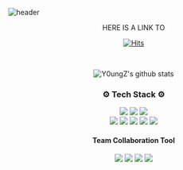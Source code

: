<!--
**yusun31/yusun31** is a ✨ _special_ ✨ repository because its `README.md` (this file) appears on your GitHub profile.

Here are some ideas to get you started:

- 🔭 I’m currently working on ...
- 🌱 I’m currently learning ...
- 👯 I’m looking to collaborate on ...
- 🤔 I’m looking for help with ...
- 💬 Ask me about ...
- 📫 How to reach me: ...
- 😄 Pronouns: ...
- ⚡ Fun fact: ...
-->


![header](https://capsule-render.vercel.app/api?type=transparent&height=100&section=header&text=Hello!%20I'm%20Y0ungZ.&fontSize=45&fontColor=ffa040&animation=fadeIn)

<div align="center">
  
  <p>HERE IS A LINK TO</p>
  
[![Hits](https://hits.seeyoufarm.com/api/count/incr/badge.svg?url=https%3A%2F%2Fgithub.com%2FY0ungZ&count_bg=%233178C6&title_bg=%23F4F6FF&icon=&icon_color=%23E7E7E7&title=%F0%9F%91%80&edge_flat=false)](https://hits.seeyoufarm.com)
  
  <br />
  
![Y0ungZ's github stats](https://github-readme-stats.vercel.app/api?username=yusun31&show_icons=true&theme=tokyonight)

  
    
  ### ⚙ Tech Stack ⚙ 
  
  <div>
  <img src="https://img.shields.io/badge/JavaScript-F7DF1E?style=flat-square&logo=JavaScript&logoColor=black"/></a>
    <img src="https://img.shields.io/badge/TypeScript-3178C6?style=flat-square&logo=TypeScript&logoColor=white"/></a>
   <img src="https://img.shields.io/badge/Java-007396?style=flat-square&logo=Java&logoColor=white"/></a> <br />
            <img src="https://img.shields.io/badge/HTML5-E34F26?style=flat-square&logo=HTML5&logoColor=white"/></a>
           <img src="https://img.shields.io/badge/CSS3-1572B6?style=flat-square&logo=CSS3&logoColor=white"/></a>
    <img src="https://img.shields.io/badge/React-61DAFB?style=flat-square&logo=React&logoColor=black"/></a>
        <img src="https://img.shields.io/badge/Redux-764ABC?style=flat-square&logo=Redux&logoColor=white"/></a>
        <img src="https://img.shields.io/badge/MobX-FF7102?style=flat-square&logo=MobX&logoColor=white"/></a> <br />
  </div>
  
  #### Team Collaboration Tool
  
  <div>
   <img src="https://img.shields.io/badge/Jira-0052CC?style=flat-square&logo=JiraSoftware&logoColor=white"/></a>
    <img src="https://img.shields.io/badge/Mattermost-0058CC?style=flat-square&logo=Mattermost&logoColor=white"/></a>
   <img src="https://img.shields.io/badge/Slack-4A154B?style=flat-square&logo=Slack&logoColor=white"/></a>
    <img src="https://img.shields.io/badge/Notion-FFFFFF?style=flat-square&logo=Notion&logoColor=black"/></a>
  </div>
  
  
  
  </div>
  
  
